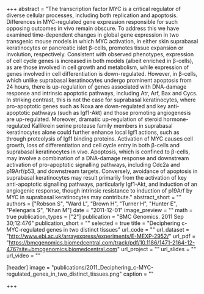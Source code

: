 +++
abstract = "The transcription factor MYC is a critical regulator of diverse cellular processes, including both replication and apoptosis. Differences in MYC-regulated gene expression responsible for such opposing outcomes in vivo remain obscure. To address this we have examined time-dependent changes in global gene expression in two transgenic mouse models in which MYC activation, in either skin suprabasal keratinocytes or pancreatic islet β-cells, promotes tissue expansion or involution, respectively. Consistent with observed phenotypes, expression of cell cycle genes is increased in both models (albeit enriched in β-cells), as are those involved in cell growth and metabolism, while expression of genes involved in cell differentiation is down-regulated. However, in β-cells, which unlike suprabasal keratinocytes undergo prominent apoptosis from 24 hours, there is up-regulation of genes associated with DNA-damage response and intrinsic apoptotic pathways, including Atr, Arf, Bax and Cycs. In striking contrast, this is not the case for suprabasal keratinocytes, where pro-apoptotic genes such as Noxa are down-regulated and key anti-apoptotic pathways (such as Igf1-Akt) and those promoting angiogenesis are up-regulated. Moreover, dramatic up-regulation of steroid hormone-regulated Kallikrein serine protease family members in suprabasal keratinocytes alone could further enhance local Igf1 actions, such as through proteolysis of Igf1 binding proteins. Activation of MYC causes cell growth, loss of differentiation and cell cycle entry in both β-cells and suprabasal keratinocytes in vivo. Apoptosis, which is confined to β-cells, may involve a combination of a DNA-damage response and downstream activation of pro-apoptotic signalling pathways, including Cdc2a and p19Arf/p53, and downstream targets. Conversely, avoidance of apoptosis in suprabasal keratinocytes may result primarily from the activation of key anti-apoptotic signalling pathways, particularly Igf1-Akt, and induction of an angiogenic response, though intrinsic resistance to induction of p19Arf by MYC in suprabasal keratinocytes may contribute."
abstract_short = ""
authors = ["Robson S", "Ward L", "Brown H", "Turner H", "Hunter E", "Pelengaris S", "Khan M"]
date = "2011-12-01"
image_preview = ""
math = true
publication_types = ["2"]
publication = "BMC Genomics. 2011 Sep 30;12:476"
publication_short = ""
selected = true
title = "Deciphering c-MYC-regulated genes in two distinct tissues"
url_code = ""
url_dataset = "http://www.ebi.ac.uk/arrayexpress/experiments/E-MEXP-2952/"
url_pdf = "https://bmcgenomics.biomedcentral.com/track/pdf/10.1186/1471-2164-12-476?site=bmcgenomics.biomedcentral.com"
url_project = ""
url_slides = ""
url_video = ""

[header]
image = "publications/2011_Deciphering_c-MYC-regulated_genes_in_two_distinct_tissues.png"
caption = ""

+++

